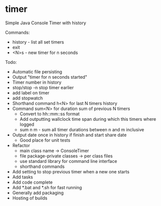 # timer
Simple Java Console Timer with history

Commands:
- history - list all set timers 
- exit
- \<N\>s - new timer for n seconds

Todo:
- Automatic file persisting
- Output "timer for n seconds started"
- Timer number in history
- stop/stop -n stop timer earlier
- add label on timer
- add stopwatch 
- Shorthand command h\<N\> for last N timers history
- Command sum\<N\> for duration sum of previous N timers
    - Convert to hh::mm::ss format
    - Add outputting wallclock time span during which this timers where logged
    - sum n m - sum all timer durations between n and m inclusive
- Output date once in history if finish and start share date 
    - Good place for unit tests
- Refactor 
    - main class name -> ConsoleTimer
    - file package-private classes -> per class files
    - use standard library for command line interface
    - shorthand commands
- Add setting to stop previous timer when a new one starts
- Add tasks
- Add code complete
- Add *.bat and *.sh for fast running
- Generally add packaging
- Hosting of builds
